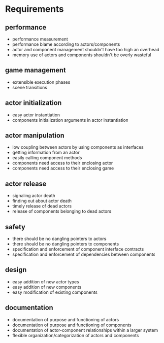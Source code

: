 # Requirements

## performance
- performance measurement
- performance blame according to actors/components
- actor and component management shouldn't have too high an overhead
- memory use of actors and components shouldn't be overly wasteful

## game management
- extensible execution phases
- scene transitions

## actor initialization
- easy actor instantiation
- components initialization arguments in actor instantiation

## actor manipulation
- low coupling between actors by using components as interfaces
- getting information from an actor
- easily calling component methods
- components need access to their enclosing actor
- components need access to their enclosing game

## actor release
- signaling actor death
- finding out about actor death
- timely release of dead actors
- release of components belonging to dead actors

## safety
- there should be no dangling pointers to actors
- there should be no dangling pointers to components
- specification and enforcement of component interface contracts
- specification and enforcement of dependencies between components

## design
- easy addition of new actor types
- easy addition of new components
- easy modification of existing components

## documentation
- documentation of purpose and functioning of actors
- documentation of purpose and functioning of components
- documentation of actor-component relationships within a larger system
- flexible organization/categorization of actors and components
